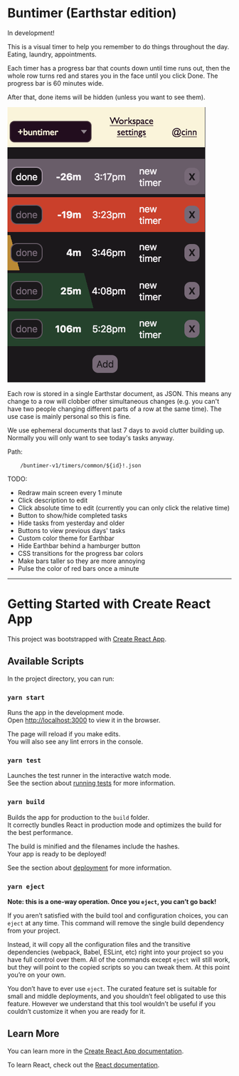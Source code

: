 # Buntimer (Earthstar edition)

In development!

This is a visual timer to help you remember to do things throughout the day.  Eating, laundry, appointments.

Each timer has a progress bar that counts down until time runs out, then the whole row turns red and stares you in the face until you click Done.  The progress bar is 60 minutes wide.

After that, done items will be hidden (unless you want to see them).

![](screenshot.png)

Each row is stored in a single Earthstar document, as JSON.  This means any change to a row will clobber other simultaneous changes (e.g. you can't have two people changing different parts of a row at the same time).  The use case is mainly personal so this is fine.

We use ephemeral documents that last 7 days to avoid clutter building up.  Normally you will only want to see today's tasks anyway.

Path:
```
    /buntimer-v1/timers/common/${id}!.json
```

TODO:
* Redraw main screen every 1 minute
* Click description to edit
* Click absolute time to edit (currently you can only click the relative time)
* Button to show/hide completed tasks
* Hide tasks from yesterday and older
* Buttons to view previous days' tasks
* Custom color theme for Earthbar
* Hide Earthbar behind a hamburger button
* CSS transitions for the progress bar colors
* Make bars taller so they are more annoying
* Pulse the color of red bars once a minute

---

# Getting Started with Create React App

This project was bootstrapped with [Create React App](https://github.com/facebook/create-react-app).

## Available Scripts

In the project directory, you can run:

### `yarn start`

Runs the app in the development mode.\
Open [http://localhost:3000](http://localhost:3000) to view it in the browser.

The page will reload if you make edits.\
You will also see any lint errors in the console.

### `yarn test`

Launches the test runner in the interactive watch mode.\
See the section about [running tests](https://facebook.github.io/create-react-app/docs/running-tests) for more information.

### `yarn build`

Builds the app for production to the `build` folder.\
It correctly bundles React in production mode and optimizes the build for the best performance.

The build is minified and the filenames include the hashes.\
Your app is ready to be deployed!

See the section about [deployment](https://facebook.github.io/create-react-app/docs/deployment) for more information.

### `yarn eject`

**Note: this is a one-way operation. Once you `eject`, you can’t go back!**

If you aren’t satisfied with the build tool and configuration choices, you can `eject` at any time. This command will remove the single build dependency from your project.

Instead, it will copy all the configuration files and the transitive dependencies (webpack, Babel, ESLint, etc) right into your project so you have full control over them. All of the commands except `eject` will still work, but they will point to the copied scripts so you can tweak them. At this point you’re on your own.

You don’t have to ever use `eject`. The curated feature set is suitable for small and middle deployments, and you shouldn’t feel obligated to use this feature. However we understand that this tool wouldn’t be useful if you couldn’t customize it when you are ready for it.

## Learn More

You can learn more in the [Create React App documentation](https://facebook.github.io/create-react-app/docs/getting-started).

To learn React, check out the [React documentation](https://reactjs.org/).
